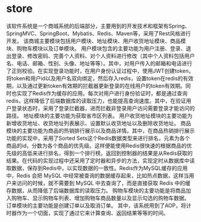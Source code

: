 # store
该软件系统是一个商城系统的后端部分，主要用到的开发技术和框架有Spring、SpringMVC、SpringBoot、Mybatis、Redis、Maven等，采用了Rest风格进行开发。
该商城主要模块包括用户模块、地址模块、用户收货地址模块、商品模块、购物车模块以及订单模块。
用户模块包含的主要功能为用户注册、登录、退出登录、修改密码、完善个人资料、对个人资料进行修改（其中个人资料包括用户名、电话、邮箱、性别、头像、地址等等）。其中，对用户传入的邮箱和电话进行了正则校验。在实现登录功能时，在用户身份认证过程中，使用JWT创建token，将token和用户id以及用户名双向绑定，然后存入redis，设置token在redis的有效期，以及通过更新token有效期的拦截器更新登录的在线用户的token有效期。同时也实现了Redis作为缓存的应用。每次对用户进行身份验证时，都是通过查询redis，这样降低了后端数据库的读取压力，也能提高查询速度。其中，在验证用户登录状态时，采用了登录拦截器，进而拦截非登录用户访问需要登录才能访问的路径。
地址模块的主要功能为获取省市区列表。
用户收货地址模块的主要功能为新增收货地址、收货地址列表展示、设置默认收货地址以及删除收货地址。
商品模块的主要功能为商品的热销排行展示以及商品详情。其中，在商品热销排行展示功能的实现中，采用了Sorted Sets这个Redis数据类型来进行排名，元素为各个商品的id，分数为各个商品的优先级。这样便能使用Redis很快速的根据商品的优先级的高低来进行排名，得到一个排行榜。返回到控制器的结果是从Redis获取的结果。在代码的实现过程中还采用了定时器和异步的方法，实现定时从数据库中读取数据，保存到Redis中，以实现数据的一致性。Redis作为MySQL缓存的应用中，Redis 会把 MySQL 中经常被查询的数据缓存起来，比如热点数据，这样当用户来访问的时候，就不需要到 MySQL 中去查询了，而是直接获取 Redis 中的缓存数据，从而降低了后端数据库的读取压力。
购物车模块的主要功能是将商品加入购物车、显示购物车列表、增加购物车商品数量以及显示勾选的购物车数据。
订单模块的主要功能是创建订单以及取消订单。
其中，该系统用到了AOP，将计时器作为一个切面，实现了通过它来计算查询、返回结果等等的时间。
